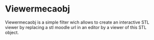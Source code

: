 # Viewermecaobj
Viewermecaobj is a simple filter wich allows to create an interactive STL viewer by replacing a stl moodle url in an editor by a viewer of this STL object.